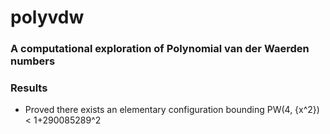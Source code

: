 
# polyvdw

### A computational exploration of Polynomial van der Waerden numbers

### Results
* Proved there exists an elementary configuration bounding PW(4, {x^2}) < 1+290085289^2
